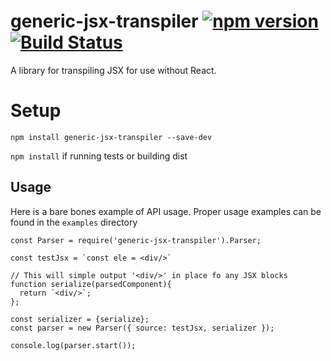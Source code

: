 # generic-jsx-transpiler [![npm version](https://badge.fury.io/js/generic-jsx-transpiler.svg)](https://badge.fury.io/js/generic-jsx-transpiler) [![Build Status](https://travis-ci.org/c-mcg/generic-jsx-transpiler.svg?branch=master)](https://travis-ci.org/c-mcg/generic-jsx-transpiler)

A library for transpiling JSX for use without React.

# Setup

`npm install generic-jsx-transpiler --save-dev`

`npm install` if running tests or building dist

## Usage

Here is a bare bones example of API usage. Proper usage examples can be found in the `examples` directory

```
const Parser = require('generic-jsx-transpiler').Parser;

const testJsx = `const ele = <div/>`

// This will simple output '<div/>' in place fo any JSX blocks
function serialize(parsedComponent){
  return `<div/>`;
};

const serializer = {serialize};
const parser = new Parser({ source: testJsx, serializer });

console.log(parser.start());
```
